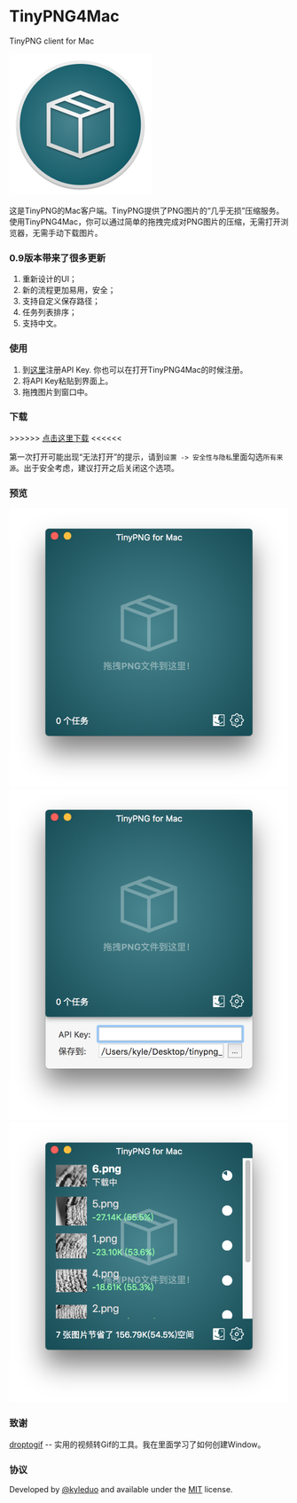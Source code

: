 # TinyPNG4Mac
TinyPNG client for Mac

![](./preview/icon.png)

这是TinyPNG的Mac客户端。TinyPNG提供了PNG图片的“几乎无损”压缩服务。使用TinyPNG4Mac，你可以通过简单的拖拽完成对PNG图片的压缩，无需打开浏览器，无需手动下载图片。

### 0.9版本带来了很多更新

1. 重新设计的UI；
2. 新的流程更加易用，安全；
3. 支持自定义保存路径；
4. 任务列表排序；
5. 支持中文。


### 使用

1. 到[这里](https://tinypng.com/developers/subscription)注册API Key. 你也可以在打开TinyPNG4Mac的时候注册。
2. 将API Key粘贴到界面上。
3. 拖拽图片到窗口中。

### 下载

\>\>\>\>\>\> [点击这里下载](./archive/TinyPNG4Mac.app.zip) \<\<\<\<\<\<

第一次打开可能出现“无法打开”的提示，请到`设置 -> 安全性与隐私`里面勾选`所有来源`。出于安全考虑，建议打开之后关闭这个选项。

### 预览

![](./preview/preview2.png)
![](./preview/preview_panel.png)
![](./preview/preview_tasks.png)


### 致谢

[droptogif](https://github.com/mortenjust/droptogif) -- 实用的视频转Gif的工具。我在里面学习了如何创建Window。

### 协议

Developed by [@kyleduo](https://github.com/kyleduo) and available under the [MIT](http://opensource.org/licenses/MIT) license.